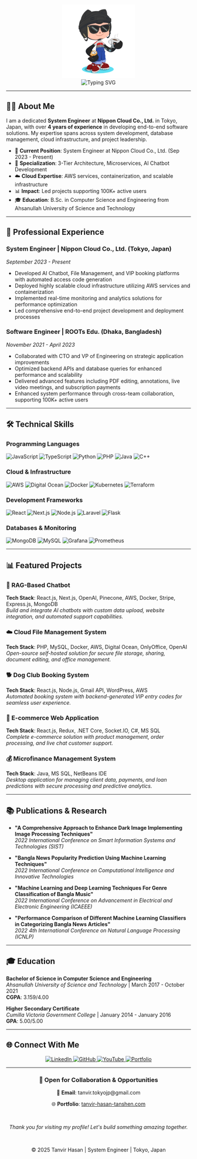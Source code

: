 <div align="center">
    <img src="https://raw.githubusercontent.com/AhmedFathyDev/AhmedFathyDev/main/GitHub.png" alt="GitHub Octocat Drinking a Cup of Coffee" height="200">
</div>

<div align="center">
    <img src="https://readme-typing-svg.herokuapp.com?color=%236FDA44&size=32&center=true&vCenter=true&width=900&height=50&lines=System+Engineer+%7C+Full+Stack+Developer;Based+in+Tokyo%2C+Japan;4%2B+Years+in+Software+Development;Cloud+%26+Microservices+Architecture;AI+Chatbot+%26+Scalable+Solutions" alt="Typing SVG" />
</div>

---

## 👨‍💻 About Me

I am a dedicated **System Engineer** at **Nippon Cloud Co., Ltd.** in Tokyo, Japan, with over **4 years of experience** in developing end-to-end software solutions. My expertise spans across system development, database management, cloud infrastructure, and project leadership.

- 🔭 **Current Position**: System Engineer at Nippon Cloud Co., Ltd. (Sep 2023 - Present)
- 🎯 **Specialization**: 3-Tier Architecture, Microservices, AI Chatbot Development
- ☁️ **Cloud Expertise**: AWS services, containerization, and scalable infrastructure
- 📊 **Impact**: Led projects supporting 100K+ active users
- 🎓 **Education**: B.Sc. in Computer Science and Engineering from Ahsanullah University of Science and Technology

---

## 🚀 Professional Experience

### System Engineer | Nippon Cloud Co., Ltd. (Tokyo, Japan)
*September 2023 - Present*
- Developed AI Chatbot, File Management, and VIP booking platforms with automated access code generation
- Deployed highly scalable cloud infrastructure utilizing AWS services and containerization
- Implemented real-time monitoring and analytics solutions for performance optimization
- Led comprehensive end-to-end project development and deployment processes

### Software Engineer | ROOTs Edu. (Dhaka, Bangladesh)  
*November 2021 - April 2023*
- Collaborated with CTO and VP of Engineering on strategic application improvements
- Optimized backend APIs and database queries for enhanced performance and scalability
- Delivered advanced features including PDF editing, annotations, live video meetings, and subscription payments
- Enhanced system performance through cross-team collaboration, supporting 100K+ active users

---

## 🛠️ Technical Skills

### Programming Languages
![JavaScript](https://img.shields.io/badge/-JavaScript-F7DF1E?style=flat-square&logo=javascript&logoColor=black)
![TypeScript](https://img.shields.io/badge/-TypeScript-3178C6?style=flat-square&logo=typescript&logoColor=white)
![Python](https://img.shields.io/badge/-Python-3776AB?style=flat-square&logo=python&logoColor=white)
![PHP](https://img.shields.io/badge/-PHP-777BB4?style=flat-square&logo=php&logoColor=white)
![Java](https://img.shields.io/badge/-Java-007396?style=flat-square&logo=java&logoColor=white)
![C++](https://img.shields.io/badge/-C++-00599C?style=flat-square&logo=cplusplus&logoColor=white)

### Cloud & Infrastructure
![AWS](https://img.shields.io/badge/-AWS-232F3E?style=flat-square&logo=amazon-aws&logoColor=white)
![Digital Ocean](https://img.shields.io/badge/-Digital%20Ocean-0080FF?style=flat-square&logo=digitalocean&logoColor=white)
![Docker](https://img.shields.io/badge/-Docker-2496ED?style=flat-square&logo=docker&logoColor=white)
![Kubernetes](https://img.shields.io/badge/-Kubernetes-326CE5?style=flat-square&logo=kubernetes&logoColor=white)
![Terraform](https://img.shields.io/badge/-Terraform-623CE4?style=flat-square&logo=terraform&logoColor=white)

### Development Frameworks
![React](https://img.shields.io/badge/-React-61DAFB?style=flat-square&logo=react&logoColor=black)
![Next.js](https://img.shields.io/badge/-Next.js-000000?style=flat-square&logo=nextdotjs&logoColor=white)
![Node.js](https://img.shields.io/badge/-Node.js-339933?style=flat-square&logo=nodedotjs&logoColor=white)
![Laravel](https://img.shields.io/badge/-Laravel-FF2D20?style=flat-square&logo=laravel&logoColor=white)
![Flask](https://img.shields.io/badge/-Flask-000000?style=flat-square&logo=flask&logoColor=white)

### Databases & Monitoring
![MongoDB](https://img.shields.io/badge/-MongoDB-47A248?style=flat-square&logo=mongodb&logoColor=white)
![MySQL](https://img.shields.io/badge/-MySQL-4479A1?style=flat-square&logo=mysql&logoColor=white)
![Grafana](https://img.shields.io/badge/-Grafana-F46800?style=flat-square&logo=grafana&logoColor=white)
![Prometheus](https://img.shields.io/badge/-Prometheus-E6522C?style=flat-square&logo=prometheus&logoColor=white)

---

## 📊 Featured Projects

### 🤖 RAG-Based Chatbot
**Tech Stack**: React.js, Next.js, OpenAI, Pinecone, AWS, Docker, Stripe, Express.js, MongoDB  
*Build and integrate AI chatbots with custom data upload, website integration, and automated support capabilities.*

### ☁️ Cloud File Management System
**Tech Stack**: PHP, MySQL, Docker, AWS, Digital Ocean, OnlyOffice, OpenAI  
*Open-source self-hosted solution for secure file storage, sharing, document editing, and office management.*

### 🐕 Dog Club Booking System
**Tech Stack**: React.js, Node.js, Gmail API, WordPress, AWS  
*Automated booking system with backend-generated VIP entry codes for seamless user experience.*

### 🛒 E-commerce Web Application
**Tech Stack**: React.js, Redux, .NET Core, Socket.IO, C#, MS SQL  
*Complete e-commerce solution with product management, order processing, and live chat customer support.*

### 💰 Microfinance Management System
**Tech Stack**: Java, MS SQL, NetBeans IDE  
*Desktop application for managing client data, payments, and loan predictions with secure processing and predictive analytics.*

---

## 📚 Publications & Research

- **"A Comprehensive Approach to Enhance Dark Image Implementing Image Processing Techniques"**  
  *2022 International Conference on Smart Information Systems and Technologies (SIST)*

- **"Bangla News Popularity Prediction Using Machine Learning Techniques"**  
  *2022 International Conference on Computational Intelligence and Innovative Technologies*

- **"Machine Learning and Deep Learning Techniques For Genre Classification of Bangla Music"**  
  *2022 International Conference on Advancement in Electrical and Electronic Engineering (ICAEEE)*

- **"Performance Comparison of Different Machine Learning Classifiers in Categorizing Bangla News Articles"**  
  *2022 4th International Conference on Natural Language Processing (ICNLP)*

---

## 🎓 Education

**Bachelor of Science in Computer Science and Engineering**  
*Ahsanullah University of Science and Technology* | March 2017 - October 2021  
**CGPA**: 3.159/4.00

**Higher Secondary Certificate**  
*Cumilla Victoria Government College* | January 2014 - January 2016  
**GPA**: 5.00/5.00

---

## 🌐 Connect With Me

<div align="center">
    <a href="https://www.linkedin.com/in/tanvirhasantanshen/" target="_blank">
        <img src="https://img.shields.io/badge/-LinkedIn-0A66C2?style=for-the-badge&logo=linkedin&logoColor=white" alt="LinkedIn">
    </a>
    <a href="https://github.com/tanvirhasan2019" target="_blank">
        <img src="https://img.shields.io/badge/-GitHub-181717?style=for-the-badge&logo=github&logoColor=white" alt="GitHub">
    </a>
    <a href="https://www.youtube.com/@project-show-404" target="_blank">
        <img src="https://img.shields.io/badge/-YouTube-FF0000?style=for-the-badge&logo=youtube&logoColor=white" alt="YouTube">
    </a>
    <a href="https://tanvir-hasan-tanshen.com" target="_blank">
        <img src="https://img.shields.io/badge/-Portfolio-FF6B6B?style=for-the-badge&logo=firefox&logoColor=white" alt="Portfolio">
    </a>
</div>


---

<div align="center">
    <h3>💼 Open for Collaboration & Opportunities</h3>
    <p>📧 <strong>Email</strong>: tanvir.tokyojp@gmail.com</p>
    <p>🌐 <strong>Portfolio</strong>: <a href="https://tanvir-hasan-tanshen.com/">tanvir-hasan-tanshen.com</a></p>
    <br/>
    <p><em>Thank you for visiting my profile! Let's build something amazing together.</em></p>
    <br/>
    <p>&copy; 2025 Tanvir Hasan | System Engineer | Tokyo, Japan</p>
</div>
